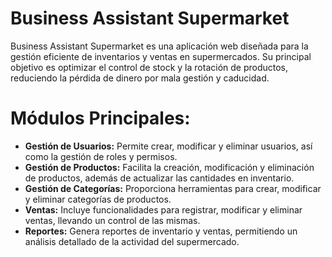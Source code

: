 # Business Assistant Supermarket
Business Assistant Supermarket es una aplicación web diseñada para la gestión eficiente de inventarios y ventas en supermercados. Su principal objetivo es optimizar el control de stock y la rotación de productos, reduciendo la pérdida de dinero por mala gestión y caducidad.

# Módulos Principales:
* **Gestión de Usuarios:** Permite crear, modificar y eliminar usuarios, así como la gestión de roles y permisos.
* **Gestión de Productos:** Facilita la creación, modificación y eliminación de productos, además de actualizar las cantidades en inventario.
* **Gestión de Categorías:** Proporciona herramientas para crear, modificar y eliminar categorías de productos.
* **Ventas:** Incluye funcionalidades para registrar, modificar y eliminar ventas, llevando un control de las mismas.
* **Reportes:** Genera reportes de inventario y ventas, permitiendo un análisis detallado de la actividad del supermercado.

